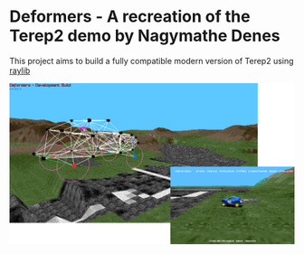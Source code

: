 # Deformers - A recreation of the Terep2 demo by Nagymathe Denes

This project aims to build a fully compatible modern version of Terep2 using [raylib](https://www.raylib.com)

![alt text](https://github.com/Zi9/Deformers/blob/master/media/image.png?raw=true)
